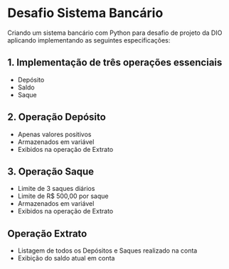 # Desafio Sistema Bancário

Criando um sistema bancário com Python para desafio de projeto da DIO aplicando implementando as seguintes especificações:

## 1. Implementação de três operações essenciais
-  Depósito
-  Saldo
-  Saque

## 2. Operação Depósito
-  Apenas valores positivos
-  Armazenados em variável
-  Exibidos na operação de Extrato

## 3. Operação Saque
-  Limite de 3 saques diários
-  Limite de R$ 500,00 por saque
-  Armazenados em variável
-  Exibidos na operação de Extrato

## Operação Extrato
-  Listagem de todos os Depósitos e Saques realizado na conta
-  Exibição do saldo atual em conta
